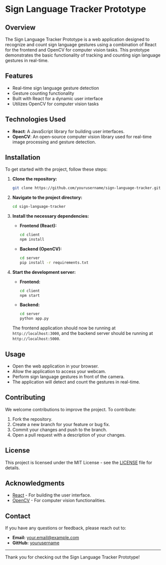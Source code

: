# Sign Language Tracker Prototype

## Overview

The Sign Language Tracker Prototype is a web application designed to recognize and count sign language gestures using a combination of React for the frontend and OpenCV for computer vision tasks. This prototype demonstrates the basic functionality of tracking and counting sign language gestures in real-time.

## Features

- Real-time sign language gesture detection
- Gesture counting functionality
- Built with React for a dynamic user interface
- Utilizes OpenCV for computer vision tasks

## Technologies Used

- **React**: A JavaScript library for building user interfaces.
- **OpenCV**: An open-source computer vision library used for real-time image processing and gesture detection.

## Installation

To get started with the project, follow these steps:

1. **Clone the repository:**

    ```bash
    git clone https://github.com/yourusername/sign-language-tracker.git
    ```

2. **Navigate to the project directory:**

    ```bash
    cd sign-language-tracker
    ```

3. **Install the necessary dependencies:**

    - **Frontend (React):**

        ```bash
        cd client
        npm install
        ```

    - **Backend (OpenCV):**

        ```bash
        cd server
        pip install -r requirements.txt
        ```

4. **Start the development server:**

    - **Frontend:**

        ```bash
        cd client
        npm start
        ```

    - **Backend:**

        ```bash
        cd server
        python app.py
        ```

    The frontend application should now be running at `http://localhost:3000`, and the backend server should be running at `http://localhost:5000`.

## Usage

- Open the web application in your browser.
- Allow the application to access your webcam.
- Perform sign language gestures in front of the camera.
- The application will detect and count the gestures in real-time.

## Contributing

We welcome contributions to improve the project. To contribute:

1. Fork the repository.
2. Create a new branch for your feature or bug fix.
3. Commit your changes and push to the branch.
4. Open a pull request with a description of your changes.

## License

This project is licensed under the MIT License - see the [LICENSE](LICENSE) file for details.

## Acknowledgments

- [React](https://reactjs.org/) - For building the user interface.
- [OpenCV](https://opencv.org/) - For computer vision functionalities.

## Contact

If you have any questions or feedback, please reach out to:

- **Email:** your.email@example.com
- **GitHub:** [yourusername](https://github.com/yourusername)

---

Thank you for checking out the Sign Language Tracker Prototype!
